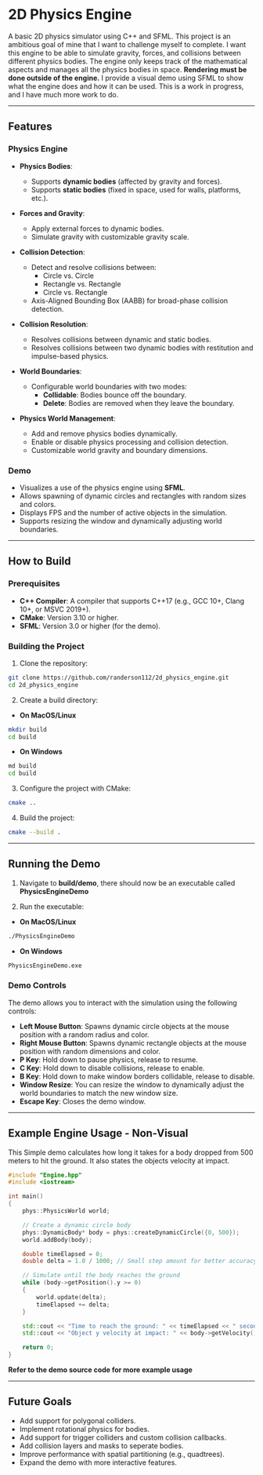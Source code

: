 # 2D Physics Engine

A basic 2D physics simulator using C++ and SFML. This project is an ambitious goal of mine that I want to challenge myself to complete. I want this engine to be able to simulate gravity, forces, and collisions between different physics bodies. The engine only keeps track of the mathematical aspects and manages all the physics bodies in space. **Rendering must be done outside of the engine.** I provide a visual demo using SFML to show what the engine does and how it can be used. This is a work in progress, and I have much more work to do.

---

## Features

### Physics Engine
- **Physics Bodies**:
  - Supports **dynamic bodies** (affected by gravity and forces).
  - Supports **static bodies** (fixed in space, used for walls, platforms, etc.).

- **Forces and Gravity**:
  - Apply external forces to dynamic bodies.
  - Simulate gravity with customizable gravity scale.

- **Collision Detection**:
  - Detect and resolve collisions between:
    - Circle vs. Circle
    - Rectangle vs. Rectangle
    - Circle vs. Rectangle
  - Axis-Aligned Bounding Box (AABB) for broad-phase collision detection.

- **Collision Resolution**:
  - Resolves collisions between dynamic and static bodies.
  - Resolves collisions between two dynamic bodies with restitution and impulse-based physics.

- **World Boundaries**:
  - Configurable world boundaries with two modes:
    - **Collidable**: Bodies bounce off the boundary.
    - **Delete**: Bodies are removed when they leave the boundary.

- **Physics World Management**:
  - Add and remove physics bodies dynamically.
  - Enable or disable physics processing and collision detection.
  - Customizable world gravity and boundary dimensions.

### Demo
- Visualizes a use of the physics engine using **SFML**.
- Allows spawning of dynamic circles and rectangles with random sizes and colors.
- Displays FPS and the number of active objects in the simulation.
- Supports resizing the window and dynamically adjusting world boundaries.

---

## How to Build

### Prerequisites
- **C++ Compiler**: A compiler that supports C++17 (e.g., GCC 10+, Clang 10+, or MSVC 2019+).
- **CMake**: Version 3.10 or higher.
- **SFML**: Version 3.0 or higher (for the demo).

### Building the Project

1. Clone the repository:
```bash
git clone https://github.com/randerson112/2d_physics_engine.git
cd 2d_physics_engine
```

2. Create a build directory:
- **On MacOS/Linux**
```bash
mkdir build
cd build
```

- **On Windows**
```bash
md build
cd build
```

3. Configure the project with CMake:
```bash
cmake ..
```

4. Build the project:
```bash
cmake --build .
```

---

## Running the Demo

1. Navigate to **build/demo**, there should now be an executable called **PhysicsEngineDemo**

2. Run the executable:
- **On MacOS/Linux**
```bash
./PhysicsEngineDemo
```

- **On Windows**
```bash
PhysicsEngineDemo.exe
```

### Demo Controls

The demo allows you to interact with the simulation using the following controls:

- **Left Mouse Button**: Spawns dynamic circle objects at the mouse position with a random radius and color.
- **Right Mouse Button**: Spawns dynamic rectangle objects at the mouse position with random dimensions and color.
- **P Key**: Hold down to pause physics, release to resume.
- **C Key**: Hold down to disable collisions, release to enable.
- **B Key**: Hold down to make window borders collidable, release to disable.
- **Window Resize**: You can resize the window to dynamically adjust the world boundaries to match the new window size.
- **Escape Key**: Closes the demo window.

---

## Example Engine Usage - Non-Visual

This Simple demo calculates how long it takes for a body dropped from 500 meters to hit the ground. It also states the objects velocity at impact.

```cpp
#include "Engine.hpp"
#include <iostream>

int main()
{
    phys::PhysicsWorld world;

    // Create a dynamic circle body
    phys::DynamicBody* body = phys::createDynamicCircle({0, 500});
    world.addBody(body);

    double timeElapsed = 0;
    double delta = 1.0 / 1000; // Small step amount for better accuracy

    // Simulate until the body reaches the ground
    while (body->getPosition().y >= 0)
    {
        world.update(delta);
        timeElapsed += delta;
    }

    std::cout << "Time to reach the ground: " << timeElapsed << " seconds" << std::endl;
    std::cout << "Object y velocity at impact: " << body->getVelocity().y << " meters per second" << std::endl;

    return 0;
}
```

**Refer to the demo source code for more example usage**

---

## Future Goals

- Add support for polygonal colliders.
- Implement rotational physics for bodies.
- Add support for trigger colliders and custom collision callbacks.
- Add collision layers and masks to seperate bodies.
- Improve performance with spatial partitioning (e.g., quadtrees).
- Expand the demo with more interactive features.